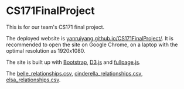 # CS171FinalProject
This is for our team's CS171 final project. 

The deployed website is [yanruiyang.github.io/CS171FinalProject/](yanruiyang.github.io/CS171FinalProject/). It is recommended to open the site on Google Chrome, on a laptop with the optimal resolution as 1920x1080. 

The site is built up with [Bootstrap](https://getbootstrap.com), [D3.js](https://d3js.org) and [fullpage.js](https://alvarotrigo.com/fullPage/).

The [belle_relationships.csv](data/belle_relationships.csv), [cinderella_relationships.csv](data/cinderella_relationships.csv), [elsa_relationships.csv](data/elsa_relationships.csv).

